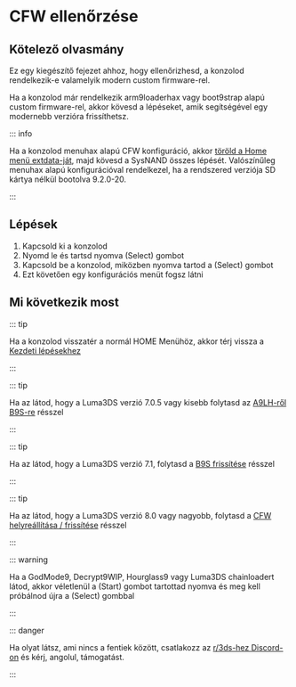 # CFW ellenőrzése

## Kötelező olvasmány

Ez egy kiegészítő fejezet ahhoz, hogy ellenőrizhesd, a konzolod rendelkezik-e valamelyik modern custom firmware-rel.

Ha a konzolod már rendelkezik arm9loaderhax vagy boot9strap alapú custom firmware-rel, akkor kövesd a lépéseket, amik segítségével egy modernebb verzióra frissíthetsz.

::: info

Ha a konzolod menuhax alapú CFW konfiguráció, akkor [töröld a Home menü extdata-ját](troubleshooting-post-install), majd kövesd a SysNAND összes lépését. Valószínűleg menuhax alapú konfigurációval rendelkezel, ha a rendszered verziója SD kártya nélkül bootolva 9.2.0-20.

:::

## Lépések

1. Kapcsold ki a konzolod
2. Nyomd le és tartsd nyomva (Select) gombot
3. Kapcsold be a konzolod, miközben nyomva tartod a (Select) gombot
4. Ezt követően egy konfigurációs menüt fogsz látni

## Mi következik most

::: tip

Ha a konzolod visszatér a normál HOME Menühöz, akkor térj vissza a [Kezdeti lépésekhez](get-started)

:::

::: tip

Ha az látod, hogy a Luma3DS verzió 7.0.5 vagy kisebb folytasd az [A9LH-ről B9S-re](a9lh-to-b9s) résszel

:::

::: tip

Ha az látod, hogy a Luma3DS verzió 7.1, folytasd a [B9S frissítése](updating-b9s) résszel

:::

::: tip

Ha az látod, hogy a Luma3DS verzió 8.0 vagy nagyobb, folytasd a [CFW helyreállítása / frissítése](restoring-updating-cfw) résszel

:::

::: warning

Ha a GodMode9, Decrypt9WIP, Hourglass9 vagy Luma3DS chainloadert látod, akkor véletlenül a (Start) gombot tartottad nyomva és meg kell próbálnod újra a (Select) gombbal

:::

::: danger

Ha olyat látsz, ami nincs a fentiek között, csatlakozz az [r/3ds-hez Discord-on](https://discord.gg/3ds) és kérj, angolul, támogatást.

:::
